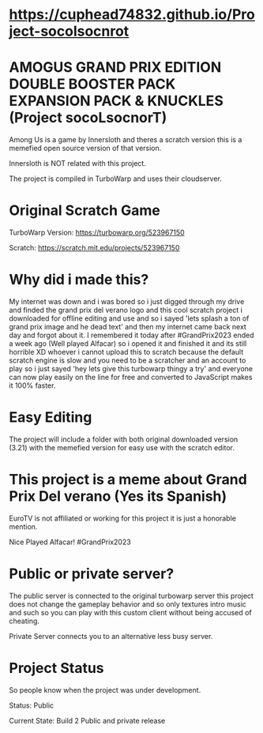 # https://cuphead74832.github.io/Project-socolsocnrot

# AMOGUS GRAND PRIX EDITION DOUBLE BOOSTER PACK EXPANSION PACK & KNUCKLES (Project socoLsocnorT)
Among Us is a game by Innersloth and theres a scratch version this is a memefied open source version of that version.

Innersloth is NOT related with this project.

The project is compiled in TurboWarp and uses their cloudserver.

# Original Scratch Game
TurboWarp Version: https://turbowarp.org/523967150

Scratch: https://scratch.mit.edu/projects/523967150

# Why did i made this?
My internet was down and i was bored so i just digged through my drive and finded the grand prix del verano logo and this cool scratch project i downloaded for offline editing and use and so i sayed 'lets splash a ton of grand prix image and he dead text' and then my internet came back next day and forgot about it. I remembered it today after #GrandPrix2023 ended a week ago (Well played Alfacar) so i opened it and finished it and its still horrible XD whoever i cannot upload this to scratch because the default scratch engine is slow and you need to be a scratcher and an account to play so i just sayed 'hey lets give this turbowarp thingy a try' and everyone can now play easily on the line for free and converted to JavaScript makes it 100% faster. 

# Easy Editing
The project will include a folder with both original downloaded version (3.21) with the memefied version for easy use with the scratch editor.

# This project is a meme about Grand Prix Del verano (Yes its Spanish)
EuroTV is not affiliated or working for this project it is just a honorable mention.

Nice Played Alfacar! #GrandPrix2023

# Public or private server?

The public server is connected to the original turbowarp server this project does not change the gameplay behavior and so only textures intro music and such so you can play with this custom client without being accused of cheating.

Private Server connects you to an alternative less busy server.

# Project Status
So people know when the project was under development.

Status: Public

Current State: Build 2 Public and private release